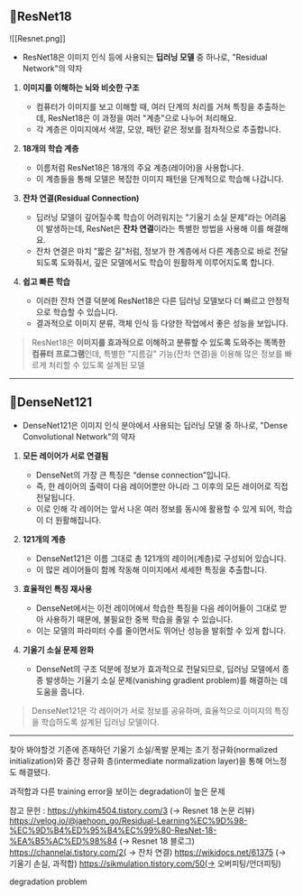 ## 📌ResNet18
![[Resnet.png]]
- ResNet18은 이미지 인식 등에 사용되는 **딥러닝 모델** 중 하나로, "Residual Network"의 약자

1. **이미지를 이해하는 뇌와 비슷한 구조**
    - 컴퓨터가 이미지를 보고 이해할 때, 여러 단계의 처리를 거쳐 특징을 추출하는데, ResNet18은 이 과정을 여러 "계층"으로 나누어 처리해요.
    - 각 계층은 이미지에서 색깔, 모양, 패턴 같은 정보를 점차적으로 추출합니다.
    
2. **18개의 학습 계층**
    - 이름처럼 ResNet18은 18개의 주요 계층(레이어)을 사용합니다.
    - 이 계층들을 통해 모델은 복잡한 이미지 패턴을 단계적으로 학습해 나갑니다.
    
3. **잔차 연결(Residual Connection)**
    - 딥러닝 모델이 깊어질수록 학습이 어려워지는 "기울기 소실 문제"라는 어려움이 발생하는데, ResNet은 **잔차 연결**이라는 특별한 방법을 사용해 이를 해결해요.
    - 잔차 연결은 마치 "짧은 길"처럼, 정보가 한 계층에서 다른 계층으로 바로 전달되도록 도와줘서, 깊은 모델에서도 학습이 원활하게 이루어지도록 합니다.
    
4. **쉽고 빠른 학습**
    - 이러한 잔차 연결 덕분에 ResNet18은 다른 딥러닝 모델보다 더 빠르고 안정적으로 학습할 수 있습니다.
    - 결과적으로 이미지 분류, 객체 인식 등 다양한 작업에서 좋은 성능을 보입니다.


> ResNet18은 **이미지를 효과적으로 이해하고 분류할 수 있도록 도와주는 똑똑한 컴퓨터 프로그램**인데, 특별한 "지름길" 기능(잔차 연결)을 이용해 많은 정보를 빠르게 처리할 수 있도록 설계된 모델

---
## 📌DenseNet121
- DenseNet121은 이미지 인식 분야에서 사용되는 딥러닝 모델 중 하나로, "Dense Convolutional Network"의 약자

1. **모든 레이어가 서로 연결됨**
    - DenseNet의 가장 큰 특징은 “dense connection”입니다.
    - 즉, 한 레이어의 출력이 다음 레이어뿐만 아니라 그 이후의 모든 레이어로 직접 전달됩니다.
    - 이로 인해 각 레이어는 앞서 나온 여러 정보를 동시에 활용할 수 있게 되어, 학습이 더 원활해집니다.
    
2. **121개의 계층**
    - DenseNet121은 이름 그대로 총 121개의 레이어(계층)로 구성되어 있습니다.
    - 이 많은 레이어들이 함께 작동해 이미지에서 세세한 특징을 추출합니다.
    
3. **효율적인 특징 재사용**
    - DenseNet에서는 이전 레이어에서 학습한 특징을 다음 레이어들이 그대로 받아 사용하기 때문에, 불필요한 중복 학습을 줄일 수 있습니다.
    - 이는 모델의 파라미터 수를 줄이면서도 뛰어난 성능을 발휘할 수 있게 합니다.
    
4. **기울기 소실 문제 완화**
    - DenseNet의 구조 덕분에 정보가 효과적으로 전달되므로, 딥러닝 모델에서 종종 발생하는 기울기 소실 문제(vanishing gradient problem)를 해결하는 데 도움을 줍니다.


> DenseNet121은 각 레이어가 서로 정보를 공유하며, 효율적으로 이미지의 특징을 학습하도록 설계된 딥러닝 모델이다. 

---

찾아 봐야할것
기존에 존재하던 기울기 소실/폭발 문제는 초기 정규화(normalized initialization)와 중간 정규화 층(intermediate normalization layer)을 통해 어느정도 해결됐다.

과적합과 다른 training error을 보이는 degradation이 높은 문제


참고 문헌 : 
https://yhkim4504.tistory.com/3 (-> Resnet 18 논문 리뷰)
https://velog.io/@jaehoon_go/Residual-Learning%EC%9D%98-%EC%9D%B4%ED%95%B4%EC%99%80-ResNet-18-%EA%B5%AC%ED%98%84 (-> Resnet 18 블로그)
https://channelai.tistory.com/2( -> 잔차 연결)
https://wikidocs.net/61375 (-> 기울기 손실, 과적합)
https://sikmulation.tistory.com/50(-> 오버피팅/언더피팅)


degradation problem
